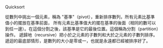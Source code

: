 Quicksort

從數列中挑出一個元素，稱為 "基準"（pivot），重新排序數列，所有元素比基準值小的擺放在基準前面，
所有元素比基準值大的擺在基準的後面（相同的數可以到任一邊）。在這個分割之後，該基準是它的最後位置。這個稱為分割（partition）操作。
遞歸地（recursive）把小於之元素的子數列和大於之元素的子數列排序。
遞迴的最底部情形，是數列的大小是零或一，也就是永遠都已經被排序好了。
